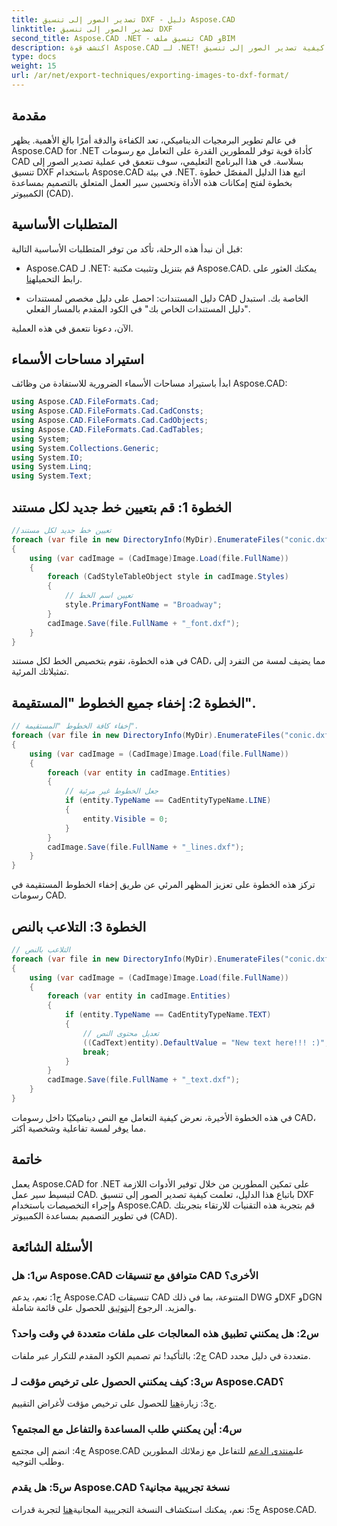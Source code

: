 ```yaml
---
title: تصدير الصور إلى تنسيق DXF - دليل Aspose.CAD
linktitle: تصدير الصور إلى تنسيق DXF
second_title: Aspose.CAD .NET - تنسيق ملف CAD وBIM
description: اكتشف قوة Aspose.CAD لـ .NET! تعلم كيفية تصدير الصور إلى تنسيق DXF بسهولة. تعزيز تطوير CAD الخاص بك بدقة وكفاءة.
type: docs
weight: 15
url: /ar/net/export-techniques/exporting-images-to-dxf-format/
---
```

## مقدمة

في عالم تطوير البرمجيات الديناميكي، تعد الكفاءة والدقة أمرًا بالغ الأهمية. يظهر Aspose.CAD for .NET كأداة قوية توفر للمطورين القدرة على التعامل مع رسومات CAD بسلاسة. في هذا البرنامج التعليمي، سوف نتعمق في عملية تصدير الصور إلى تنسيق DXF باستخدام Aspose.CAD في بيئة .NET. اتبع هذا الدليل المفصّل خطوة بخطوة لفتح إمكانات هذه الأداة وتحسين سير العمل المتعلق بالتصميم بمساعدة الكمبيوتر (CAD).

## المتطلبات الأساسية

قبل أن نبدأ هذه الرحلة، تأكد من توفر المتطلبات الأساسية التالية:

-  Aspose.CAD لـ .NET: قم بتنزيل وتثبيت مكتبة Aspose.CAD. يمكنك العثور على رابط التحميل[هنا](https://releases.aspose.com/cad/net/).

- دليل المستندات: احصل على دليل مخصص لمستندات CAD الخاصة بك. استبدل "دليل المستندات الخاص بك" في الكود المقدم بالمسار الفعلي.

الآن، دعونا نتعمق في هذه العملية.

## استيراد مساحات الأسماء

ابدأ باستيراد مساحات الأسماء الضرورية للاستفادة من وظائف Aspose.CAD:

```csharp
using Aspose.CAD.FileFormats.Cad;
using Aspose.CAD.FileFormats.Cad.CadConsts;
using Aspose.CAD.FileFormats.Cad.CadObjects;
using Aspose.CAD.FileFormats.Cad.CadTables;
using System;
using System.Collections.Generic;
using System.IO;
using System.Linq;
using System.Text;
```

## الخطوة 1: قم بتعيين خط جديد لكل مستند

```csharp
//تعيين خط جديد لكل مستند
foreach (var file in new DirectoryInfo(MyDir).EnumerateFiles("conic.dxf"))
{
    using (var cadImage = (CadImage)Image.Load(file.FullName))
    {
        foreach (CadStyleTableObject style in cadImage.Styles)
        {
            // تعيين اسم الخط
            style.PrimaryFontName = "Broadway";
        }
        cadImage.Save(file.FullName + "_font.dxf");
    }
}
```

في هذه الخطوة، نقوم بتخصيص الخط لكل مستند CAD، مما يضيف لمسة من التفرد إلى تمثيلاتك المرئية.

## الخطوة 2: إخفاء جميع الخطوط "المستقيمة".

```csharp
// إخفاء كافة الخطوط "المستقيمة".
foreach (var file in new DirectoryInfo(MyDir).EnumerateFiles("conic.dxf"))
{
    using (var cadImage = (CadImage)Image.Load(file.FullName))
    {
        foreach (var entity in cadImage.Entities)
        {
            // جعل الخطوط غير مرئية
            if (entity.TypeName == CadEntityTypeName.LINE)
            {
                entity.Visible = 0;
            }
        }
        cadImage.Save(file.FullName + "_lines.dxf");
    }
}
```

تركز هذه الخطوة على تعزيز المظهر المرئي عن طريق إخفاء الخطوط المستقيمة في رسومات CAD.

## الخطوة 3: التلاعب بالنص

```csharp
// التلاعب بالنص
foreach (var file in new DirectoryInfo(MyDir).EnumerateFiles("conic.dxf"))
{
    using (var cadImage = (CadImage)Image.Load(file.FullName))
    {
        foreach (var entity in cadImage.Entities)
        {
            if (entity.TypeName == CadEntityTypeName.TEXT)
            {
                // تعديل محتوى النص
                ((CadText)entity).DefaultValue = "New text here!!! :)";
                break;
            }
        }
        cadImage.Save(file.FullName + "_text.dxf");
    }
}
```

في هذه الخطوة الأخيرة، نعرض كيفية التعامل مع النص ديناميكيًا داخل رسومات CAD، مما يوفر لمسة تفاعلية وشخصية أكثر.

## خاتمة

يعمل Aspose.CAD for .NET على تمكين المطورين من خلال توفير الأدوات اللازمة لتبسيط سير عمل CAD. باتباع هذا الدليل، تعلمت كيفية تصدير الصور إلى تنسيق DXF وإجراء التخصيصات باستخدام Aspose.CAD. قم بتجربة هذه التقنيات للارتقاء بتجربتك في تطوير التصميم بمساعدة الكمبيوتر (CAD).

## الأسئلة الشائعة

### س1: هل Aspose.CAD متوافق مع تنسيقات CAD الأخرى؟

ج1: نعم، يدعم Aspose.CAD تنسيقات CAD المتنوعة، بما في ذلك DWG وDXF وDGN والمزيد. الرجوع إلى[توثيق](https://reference.aspose.com/cad/net/) للحصول على قائمة شاملة.

### س2: هل يمكنني تطبيق هذه المعالجات على ملفات متعددة في وقت واحد؟

ج2: بالتأكيد! تم تصميم الكود المقدم للتكرار عبر ملفات CAD متعددة في دليل محدد.

### س3: كيف يمكنني الحصول على ترخيص مؤقت لـ Aspose.CAD؟

 ج3: زيارة[هنا](https://purchase.aspose.com/temporary-license/) للحصول على ترخيص مؤقت لأغراض التقييم.

### س4: أين يمكنني طلب المساعدة والتفاعل مع المجتمع؟

 ج4: انضم إلى مجتمع Aspose.CAD على[منتدى الدعم](https://forum.aspose.com/c/cad/19) للتفاعل مع زملائك المطورين وطلب التوجيه.

### س5: هل يقدم Aspose.CAD نسخة تجريبية مجانية؟

 ج5: نعم، يمكنك استكشاف النسخة التجريبية المجانية[هنا](https://releases.aspose.com/) لتجربة قدرات Aspose.CAD.